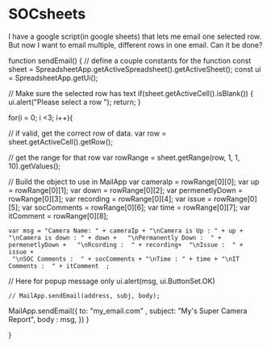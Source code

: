 # SOCsheets
I have a google script(in google sheets) that lets me email one selected row. But now I want to email multiple, different rows in one email. Can it be done? 

function sendEmail() {
  // define a couple constants for the function
  const sheet = SpreadsheetApp.getActiveSpreadsheet().getActiveSheet();
  const ui = SpreadsheetApp.getUi();

  // Make sure the selected row has text
  if(sheet.getActiveCell().isBlank()) {
    ui.alert("Please select a row ");
    return;
  }
  
for(i = 0; i <3; i++){
   
  // if valid, get the correct row of data.
    var row = sheet.getActiveCell().getRow();

  // get the range for that row
    var rowRange = sheet.getRange(row, 1, 1, 10).getValues();

  // Build the object to use in MailApp
    var cameraIp = rowRange[0][0];
    var up = rowRange[0][1];
    var down = rowRange[0][2];
    var permenetlyDown = rowRange[0][3];
    var recording = rowRange[0][4];
    var issue = rowRange[0][5];
    var socComments = rowRange[0][6];
    var time = rowRange[0][7];
    var itComment = rowRange[0][8];
    
   

    var msg = "Camera Name: " + cameraIp + "\nCamera is Up : " + up + "\nCamera is down : " + down +   "\nPermanently Down :  " + permenetlyDown +   "\nRcording :  " + recording+  "\nIssue :  " + issue +
     "\nSOC Comments :  " + socComments + "\nTime : " + time + "\nIT Comments :  " + itComment  ;
      

  // Here for popup message only
    ui.alert(msg, ui.ButtonSet.OK)

 
 

    // MailApp.sendEmail(address, subj, body);
MailApp.sendEmail({
    to:  "my_email.com" ,
    subject: "My's Super Camera Report",
    body :  msg,
})
}
    
}
